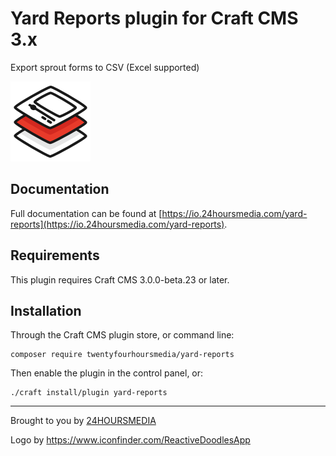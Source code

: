 # Yard Reports plugin for Craft CMS 3.x

Export sprout forms to CSV (Excel supported)

![Logo](resources/img/plugin-logo.png)

## Documentation

Full documentation can be found at [https://io.24hoursmedia.com/yard-reports](https://io.24hoursmedia.com/yard-reports).


## Requirements

This plugin requires Craft CMS 3.0.0-beta.23 or later.

## Installation

Through the Craft CMS plugin store, or command line:

```
composer require twentyfourhoursmedia/yard-reports
```

Then enable the plugin in the control panel, or:

```
./craft install/plugin yard-reports
```

----

Brought to you by [24HOURSMEDIA](https://en.24hoursmedia.com)

Logo by https://www.iconfinder.com/ReactiveDoodlesApp
